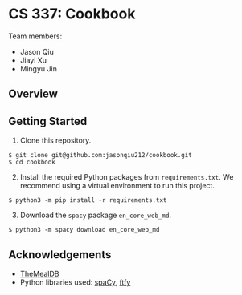# CS 337: Cookbook

Team members:

- Jason Qiu
- Jiayi Xu
- Mingyu Jin

## Overview

## Getting Started

1. Clone this repository.

```
$ git clone git@github.com:jasonqiu212/cookbook.git
$ cd cookbook
```

2. Install the required Python packages from `requirements.txt`. We recommend using a virtual environment to run this project.

```
$ python3 -m pip install -r requirements.txt
```

3. Download the `spacy` package `en_core_web_md`.

```
$ python3 -m spacy download en_core_web_md
```

## Acknowledgements

- [TheMealDB](https://www.themealdb.com/)
- Python libraries used: [spaCy](https://spacy.io/), [ftfy](https://ftfy.readthedocs.io/en/latest/#)
